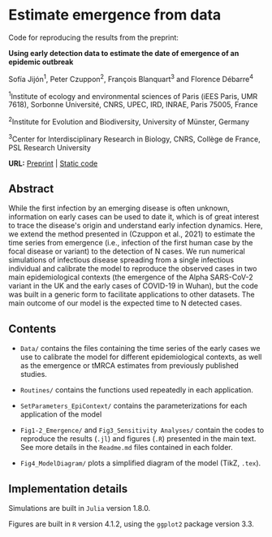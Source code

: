 # Estimate emergence from data
Code for reproducing the results from the preprint: 

<strong>Using early detection data to estimate the date of emergence of an epidemic outbreak</strong>

Sofía Jijón<sup>1</sup>, Peter Czuppon<sup>2</sup>, François Blanquart<sup>3</sup> and Florence Débarre<sup>4</sup>

<sup>1</sup>Institute of ecology and environmental sciences of Paris (iEES Paris, UMR 7618), Sorbonne Université, CNRS, UPEC, IRD, INRAE, Paris 75005, France

<sup>2</sup>Institute for Evolution and Biodiversity, University of Münster, Germany

<sup>3</sup>Center for Interdisciplinary Research in Biology, CNRS, Collège de France, PSL Research University

<strong>URL:</strong> 
<a href="" >Preprint</a> | <a href="" >Static code</a>

## Abstract

While the first infection by an emerging disease is often unknown, information on early cases can be used to date it, which is of great interest to trace the disease's origin and understand early infection dynamics. Here, we extend the method presented in (Czuppon et al., 2021) to estimate the time series from emergence (i.e., infection of the first human case by the focal disease or variant) to the detection of N cases. We run numerical simulations of infectious disease spreading from a single infectious individual and calibrate the model to reproduce the observed cases in two main epidemiological contexts (the emergence of the Alpha SARS-CoV-2 variant in the UK and the early cases of COVID-19 in Wuhan), but the code was built in a generic form to facilitate applications to other datasets. The main outcome of our model is the expected time to N detected cases.

## Contents

- `Data/` contains the files containing the time series of the early cases we use to calibrate the model for different epidemiological contexts, as well as the emergence or tMRCA estimates from previously published studies.

- `Routines/` contains the functions used repeatedly in each application.

- `SetParameters_EpiContext/` contains the parameterizations for each application of the model

- `Fig1-2_Emergence/` and `Fig3_Sensitivity Analyses/` contain the codes to reproduce the results (`.jl`) and figures (`.R`) presented in the main text. See more details in the `Readme.md` files contained in each folder. 

- `Fig4_ModelDiagram/` plots a simplified diagram of the model (Ti<emph>k</emph>Z, `.tex`).

## Implementation details

Simulations are built in `Julia` version 1.8.0. 

Figures are built in `R` version 4.1.2, using the `ggplot2` package version 3.3.

